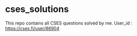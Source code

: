 # cses_solutions
This repo contains all CSES questions solved by me. 
User_id : https://cses.fi/user/86904
